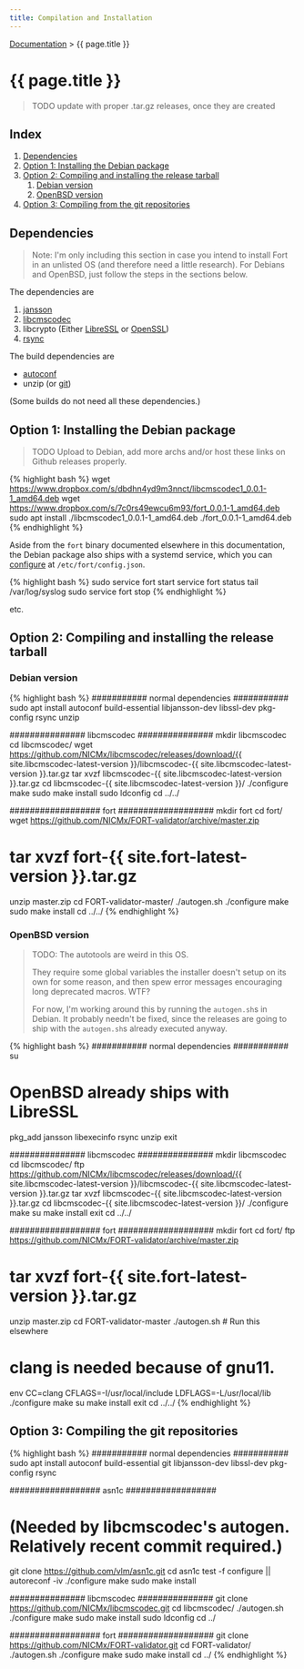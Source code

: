 ```yaml
---
title: Compilation and Installation
---
```


[Documentation](index.html) > {{ page.title }}

# {{ page.title }}

> TODO update with proper .tar.gz releases, once they are created

## Index

1. [Dependencies](#dependencies)
2. [Option 1: Installing the Debian package](#option-1-installing-the-debian-package)
3. [Option 2: Compiling and installing the release tarball](#option-2-compiling-and-installing-the-release-tarball)
	1. [Debian version](#debian-version)
	2. [OpenBSD version](#openbsd-version)
4. [Option 3: Compiling from the git repositories](#option-3-compiling-from-the-git-repositories)

## Dependencies

> Note: I'm only including this section in case you intend to install Fort in an unlisted OS (and therefore need a little research). For Debians and OpenBSD, just follow the steps in the sections below.

The dependencies are

1. [jansson](http://www.digip.org/jansson/)
2. [libcmscodec](https://github.com/NICMx/libcmscodec)
3. libcrypto (Either [LibreSSL](http://www.libressl.org/) or [OpenSSL](https://www.openssl.org/))
4. [rsync](http://rsync.samba.org/)

The build dependencies are

- [autoconf](https://www.gnu.org/software/autoconf/)
- unzip (or [git](https://git-scm.com/))

(Some builds do not need all these dependencies.)

## Option 1: Installing the Debian package

> TODO Upload to Debian, add more archs and/or host these links on Github releases properly.

{% highlight bash %}
wget https://www.dropbox.com/s/dbdhn4yd9m3nnct/libcmscodec1_0.0.1-1_amd64.deb
wget https://www.dropbox.com/s/7c0rs49ewcu6m93/fort_0.0.1-1_amd64.deb
sudo apt install ./libcmscodec1_0.0.1-1_amd64.deb ./fort_0.0.1-1_amd64.deb
{% endhighlight %}

Aside from the `fort` binary documented elsewhere in this documentation, the Debian package also ships with a systemd service, which you can [configure](usage.html#--configuration-file) at `/etc/fort/config.json`.

{% highlight bash %}
sudo service fort start
service fort status
tail /var/log/syslog
sudo service fort stop
{% endhighlight %}

etc.

## Option 2: Compiling and installing the release tarball

### Debian version

{% highlight bash %}
########### normal dependencies ###########
sudo apt install autoconf build-essential libjansson-dev libssl-dev pkg-config rsync unzip

############### libcmscodec ###############
mkdir libcmscodec
cd libcmscodec/
wget https://github.com/NICMx/libcmscodec/releases/download/{{ site.libcmscodec-latest-version }}/libcmscodec-{{ site.libcmscodec-latest-version }}.tar.gz
tar xvzf libcmscodec-{{ site.libcmscodec-latest-version }}.tar.gz
cd libcmscodec-{{ site.libcmscodec-latest-version }}/
./configure
make
sudo make install
sudo ldconfig
cd ../../

################## fort ###################
mkdir fort
cd fort/
wget https://github.com/NICMx/FORT-validator/archive/master.zip
# tar xvzf fort-{{ site.fort-latest-version }}.tar.gz
unzip master.zip
cd FORT-validator-master/
./autogen.sh
./configure
make
sudo make install
cd ../../
{% endhighlight %}

### OpenBSD version

> TODO: The autotools are weird in this OS.
> 
> They require some global variables the installer doesn't setup on its own for some reason, and then spew error messages encouraging long deprecated macros. WTF?
> 
> For now, I'm working around this by running the `autogen.sh`s in Debian. It probably needn't be fixed, since the releases are going to ship with the `autogen.sh`s already executed anyway.

{% highlight bash %}
########### normal dependencies ###########
su
# OpenBSD already ships with LibreSSL
pkg_add jansson libexecinfo rsync unzip
exit

############### libcmscodec ###############
mkdir libcmscodec
cd libcmscodec/
ftp https://github.com/NICMx/libcmscodec/releases/download/{{ site.libcmscodec-latest-version }}/libcmscodec-{{ site.libcmscodec-latest-version }}.tar.gz
tar xvzf libcmscodec-{{ site.libcmscodec-latest-version }}.tar.gz
cd libcmscodec-{{ site.libcmscodec-latest-version }}/
./configure
make
su
make install
exit
cd ../../

################## fort ###################
mkdir fort
cd fort/
ftp https://github.com/NICMx/FORT-validator/archive/master.zip
# tar xvzf fort-{{ site.fort-latest-version }}.tar.gz
unzip master.zip
cd FORT-validator-master
./autogen.sh # Run this elsewhere
# clang is needed because of gnu11.
env CC=clang CFLAGS=-I/usr/local/include LDFLAGS=-L/usr/local/lib ./configure
make
su
make install
exit
cd ../../
{% endhighlight %}

## Option 3: Compiling the git repositories

{% highlight bash %}
########### normal dependencies ###########
sudo apt install autoconf build-essential git libjansson-dev libssl-dev pkg-config rsync

################## asn1c ##################
# (Needed by libcmscodec's autogen. Relatively recent commit required.)
git clone https://github.com/vlm/asn1c.git
cd asn1c
test -f configure || autoreconf -iv
./configure
make
sudo make install

############### libcmscodec ###############
git clone https://github.com/NICMx/libcmscodec.git
cd libcmscodec/
./autogen.sh
./configure
make
sudo make install
sudo ldconfig
cd ../

################## fort ###################
git clone https://github.com/NICMx/FORT-validator.git
cd FORT-validator/
./autogen.sh
./configure
make
sudo make install
cd ../
{% endhighlight %}
